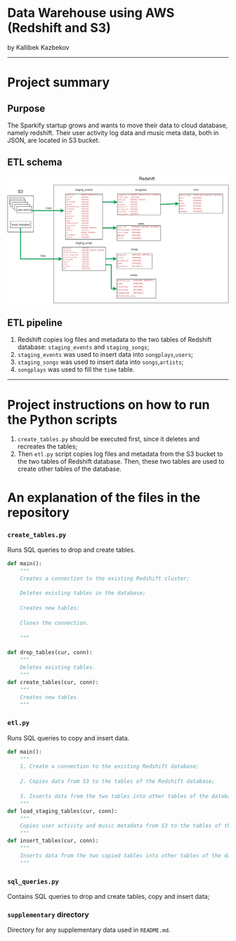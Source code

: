 # Data Warehouse using AWS (Redshift and S3)
by Kallibek Kazbekov

---
# Project summary
## Purpose
The Sparkify startup grows and wants to move their data to cloud database, namely redshift. Their user activity log data and music meta data, both in JSON, are located in S3 bucket. 

## ETL schema
<img src="https://raw.githubusercontent.com/Kallibek/Data_Warehouse_s3/master/Supplementary/ETL%20pipeline.png" alt="alt text">

## ETL pipeline
1. Redshift copies log files and metadata to the two tables of Redshift database: `staging_events` and `staging_songs`;
1. `staging_events`  was used to insert data into `songplays`,`users`;
1. `staging_songs` was used to insert data into `songs`,`artists`;
1. `songplays` was used to fill the `time` table.
---
# Project instructions on how to run the Python scripts

1. `create_tables.py` should be executed first, since it deletes and recreates the tables;
1. Then `etl.py` script copies log files and metadata from the S3 bucket to the two tables of Redshift database. Then, these two tables are used to create other tables of the database.

# An explanation of the files in the repository

### `create_tables.py`
Runs SQL queries to drop and create tables.
```python
def main():
    """
    Creates a connection to the existing Redshift cluster;

    Deletes existing tables in the database;

    Creates new tables;

    Closes the connection.

    """

def drop_tables(cur, conn):
    """
    Deletes existing tables.
    """
def create_tables(cur, conn):
    """
    Creates new tables.
    """
 ```

### `etl.py` 
Runs SQL queries to copy and insert data.
```python
def main():
    """
    1. Create a connection to the existing Redshift database;
    
    2. Copies data from S3 to the tables of the Redshift database;
    
    3. Inserts data from the two tables into other tables of the database.
    """
def load_staging_tables(cur, conn):
    """
    Copies user activity and music metadata from S3 to the tables of the Redshift database.
    """
def insert_tables(cur, conn):
    """
    Inserts data from the two copied tables into other tables of the database.
    """
```

### `sql_queries.py`
Contains SQL queries to drop and create tables, copy and insert data;

### `supplementary` directory
Directory for any supplementary data used in `README.md`.
